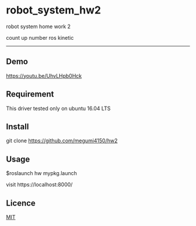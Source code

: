 # robot_system_hw2
robot system home work 2


count up number  ros kinetic

---------------------------------
## Demo
https://youtu.be/UhvLHpb0Hck

## Requirement

This driver tested only on ubuntu 16.04 LTS

## Install
git clone https://github.com/megumi4150/hw2

## Usage

$roslaunch hw mypkg.launch

visit https://localhost:8000/


## Licence
[MIT](https://github.com/megumi4150/hw2/blob/master/LICENSE)

